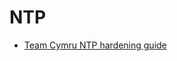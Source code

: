 # NTP

* [Team Cymru NTP hardening guide](https://team-cymru.com/community-services/templates/secure-ntp-template/)
